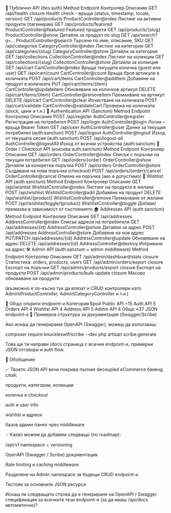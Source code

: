 📘 Публично API (без auth)
Method	Endpoint	Контролер	Описание
GET	/api/health	closure	Health check – връща {status, timestamp, locale, version}
GET	/api/products	ProductController@index	Листинг на активни продукти (пагиниран)
GET	/api/products/featured	ProductController@featured	Featured продукти
GET	/api/products/{slug}	ProductController@show	Детайли за продукт по slug
GET	/api/search?q=...	ProductController@search	Търсене по име, описание, SKU
GET	/api/categories	CategoryController@index	Листинг на категории
GET	/api/categories/{slug}	CategoryController@show	Детайли за категория
GET	/api/collections	CollectionController@index	Листинг на колекции
GET	/api/collections/{slug}	CollectionController@show	Детайли за колекция
GET	/api/cart	CartController@index	Връща текущата количка (guest или user)
GET	/api/cart/count	CartController@count	Връща броя артикули в количката
POST	/api/cart/items	CartController@addItem	Добавяне на продукт в количката
PUT	/api/cart/items/{item}	CartController@updateItem	Обновяване на количков артикул
DELETE	/api/cart/items/{item}	CartController@removeItem	Премахване на артикул
DELETE	/api/cart	CartController@clear	Изчистване на количката
POST	/api/cart/validate	CartController@validateCart	Проверка на количката (stock, цени и т.н.)
🔐 Authentication API (Sanctum)
Method	Endpoint	Контролер	Описание
POST	/api/register	AuthController@register	Регистрация на потребител
POST	/api/login	AuthController@login	Логин – връща Bearer Token
GET	/api/user	AuthController@user	Данни за текущия потребител (auth:sanctum)
POST	/api/logout	AuthController@logout	Изход от текущата сесия (auth:sanctum)
POST	/api/logout-all	AuthController@logoutAll	Изход от всички устройства (auth:sanctum)
🧾 Order / Checkout API (изисква auth:sanctum)
Method	Endpoint	Контролер	Описание
GET	/api/orders	OrderController@index	Списък с поръчки на текущия потребител
GET	/api/orders/{order}	OrderController@show	Детайли за конкретна поръчка
POST	/api/orders	OrderController@store	Създаване на нова поръчка (checkout)
POST	/api/orders/{order}/cancel	OrderController@cancel	Отмяна на поръчка (ако е допустимо)
💖 Wishlist API (auth:sanctum)
Method	Endpoint	Контролер	Описание
GET	/api/wishlist	WishlistController@index	Листинг на продукти в желани
POST	/api/wishlist	WishlistController@add	Добавяне на продукт
DELETE	/api/wishlist/{product}	WishlistController@remove	Премахване от желани
POST	/api/wishlist/toggle/{product}	WishlistController@toggle	Добавя/премахва в зависимост от състоянието
🏠 Addresses API (auth:sanctum)
Method	Endpoint	Контролер	Описание
GET	/api/addresses	AddressController@index	Списък адреси на потребителя
GET	/api/addresses/{id}	AddressController@show	Детайли за адрес
POST	/api/addresses	AddressController@store	Добавяне на нов адрес
PUT/PATCH	/api/addresses/{id}	AddressController@update	Обновяване на адрес
DELETE	/api/addresses/{id}	AddressController@destroy	Изтриване на адрес
🛠️ Admin API (auth:sanctum + admin middleware)
Method	Endpoint	Контролер	Описание
GET	/api/admin/dashboard/stats	closure	Статистика: orders, products, users
GET	/api/admin/orders/export	closure	Експорт на поръчки
GET	/api/admin/products/export	closure	Експорт на продукти
POST	/api/admin/products/bulk-update	closure	Масово обновяване на продукти

(възможно е по-късно тук да влязат и CRUD контролери като Admin\ProductController, Admin\CategoryController и т.н.)

🧩 Общо открити endpoint-и
Категория	Брой
Public API	~15
Auth API	5
Orders API	4
Wishlist API	4
Address API	5
Admin API	4
Общо	≈37 JSON endpoint-а
🔎 Примерна структура за документация (Swagger/Scribe)

Ако искаш да генерираме OpenAPI (Swagger), можеш да използваш:

composer require knuckleswtf/scribe --dev
php artisan scribe:generate


Това ще ти направи /docs страница с всички endpoint-и, примерни JSON отговори и auth flow.

🧭 Обобщение

✅ Твоето JSON API вече покрива пълния decoupled eCommerce бекенд слой:

продукти, категории, колекции

количка и checkout

auth и user info

wishlist и адреси

базов админ панел чрез middleware

💡 Какво можем да добавим следващо (по roadmap):

/api/v1 namespace + versioning

OpenAPI (Swagger / Scribe) документация

Rate limiting и caching middleware

Разделяне на Admin namespace за бъдещи CRUD endpoint-и

Тестове за основните JSON ресурси

Искаш ли следващата стъпка да е генериране на OpenAPI / Swagger спецификация за всичките тези endpoint-и (за да имаш /api/docs автоматично)?
